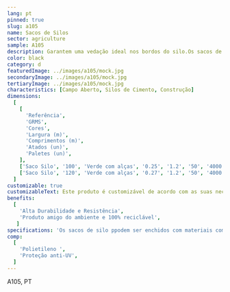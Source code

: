 ```yaml
---
lang: pt
pinned: true
slug: a105
name: Sacos de Silos
sector: agriculture
sample: A105
description: Garantem uma vedação ideal nos bordos do silo.Os sacos de silos têm vantagens sobre os silos convencionais, pois proporcionam uma selagem mais eficaz contra o ar, o que ajuda a prevenir o crescimento de bactérias indesejadas e a deterioração do alimento. 
color: black
category: d
featuredImage: ../images/a105/mock.jpg
secondaryImage: ../images/a105/mock.jpg
tertiaryImage: ../images/a105/mock.jpg
characteristics: [Campo Aberto, Silos de Cimento, Construção]
dimensions:
  [
    [
      'Referência',
      'GRMS',
      'Cores',
      'Largura (m)',
      'Comprimentos (m)',
      'Atados (un)',
      'Paletes (un)',
    ],
    ['Saco Silo', '100', 'Verde com alças', '0.25', '1.2', '50', '4000'],
    ['Saco Silo', '120', 'Verde com alças', '0.27', '1.2', '50', '4000'],
  ]
customizable: true
customizableText: Este produto é customizável de acordo com as suas necessidades. Contacte-nos para mais informações.
benefits:
  [
    'Alta Durabilidade e Resistência',
    'Produto amigo do ambiente e 100% reciclável',
   ]
specifications: 'Os sacos de silo ppodem ser enchidos com materiais como cascalho ou gravilha. Depois de colocar as redes de proteção dos silos completamente esticadas para evitar a entrada de ar, aplique os silo bags nas extremidades do silo e/ou por cima do mesmo, para que as redes de proteção fiquem imobilizadas, garantindo assim o fecho completo dos bordos do silo.'
comp:
  [
    'Polietileno ',
    'Proteção anti-UV',
  ]
---
```


A105, PT
